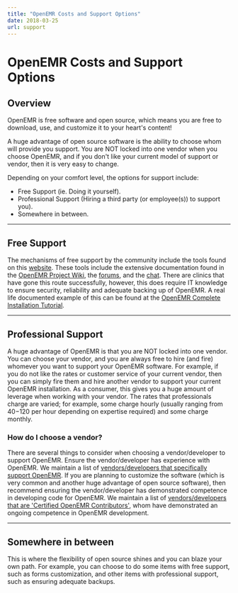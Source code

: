 ```yaml
---
title: "OpenEMR Costs and Support Options"
date: 2018-03-25
url: support
---
```


# OpenEMR Costs and Support Options

## Overview
OpenEMR is free software and open source, which means you are free to download, use, and customize it to your heart's content!

A huge advantage of open source software is the ability to choose whom will provide you support.
You are NOT locked into one vendor when you choose OpenEMR, and if you don't like your current
model of support or vendor, then it is very easy to change.

Depending on your comfort level, the options for support include:

* Free Support (ie. Doing it yourself).
* Professional Support (Hiring a third party (or employee(s)) to support you).
* Somewhere in between.

---

## Free Support
The mechanisms of free support by the community include the tools found on this
[website](https://www.open-emr.org). These tools include the extensive documentation
found in the [OpenEMR Project Wiki](https://www.open-emr.org/wiki/index.php/OpenEMR_Wiki_Home_Page),
the [forums](https://community.open-emr.org/), and the [chat](https://www.open-emr.org/chat).
There are clinics that have gone this route successfully, however, this does require IT
knowledge to ensure security, reliability and adequate backing up of OpenEMR. A real life
documented example of this can be found at the [OpenEMR Complete Installation Tutorial](https://www.open-emr.org/wiki/index.php/OpenEMR_Complete_Installation_Tutorial).

---

## Professional Support
A huge advantage of OpenEMR is that you are NOT locked into one vendor. You can choose your vendor,
and you are always free to hire (and fire) whomever you want to support your OpenEMR software.
For example, if you do not like the rates or customer service of your current vendor, then you
can simply fire them and hire another vendor to support your current OpenEMR installation. As a
consumer, this gives you a huge amount of leverage when working with your vendor. The rates that
professionals charge are varied; for example, some charge hourly (usually ranging from $40-$120 per hour depending
on expertise required) and some charge monthly.

### How do I choose a vendor?
There are several things to consider when choosing a vendor/developer
to support OpenEMR. Ensure the vendor/developer has experience with OpenEMR. We maintain a list of
[vendors/developers that specifically support OpenEMR](https://www.open-emr.org/wiki/index.php/Professional_Support).
If you are planning to customize the software (which is very common and another huge advantage of
open source software), then recommend ensuring the vendor/developer has demonstrated competence
in developing code for OpenEMR. We maintain a list of [vendors/developers that are 'Certified OpenEMR Contributors'](https://www.open-emr.org/wiki/index.php/Category:Certified_OpenEMR_Contributor),
whom have demonstrated an ongoing competence in OpenEMR development.

---

## Somewhere in between
This is where the flexibility of open source shines and you can blaze your own path. For example, you
can choose to do some items with free support, such as forms customization, and other items with
professional support, such as ensuring adequate backups.
